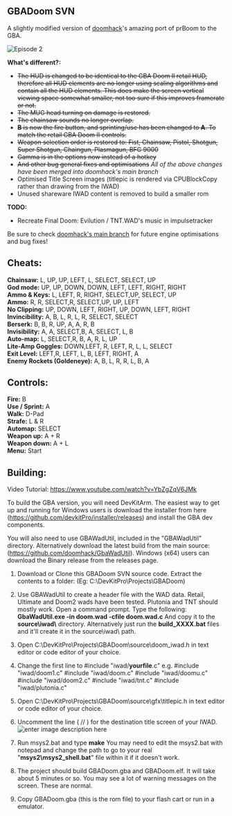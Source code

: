 
## GBADoom SVN

A slightly modified version of [doomhack](https://github.com/doomhack/GBADoom)'s amazing port of prBoom to the GBA. 

![Episode 2](https://i.imgur.com/kOwpVzW.png)  

**What's different?:**
 - ~~The HUD is changed to be identical to the GBA Doom II retail HUD, therefore all HUD elements are no longer using scaling algorithms and contain all the HUD elements. This does make the screen vertical viewing space somewhat smaller, not too sure if this improves framerate or not.~~
 - ~~The MUG head turning on damage is restored.~~
 - ~~The chainsaw sounds no longer overlap.~~
 - ~~**B** is now the fire button, and sprinting/use has been changed to **A**. To match the retail GBA Doom II controls.~~
 - ~~Weapon selection order is restored to: Fist, Chainsaw, Pistol, Shotgun, Super Shotgun, Chaingun, Plasmagun, BFG 9000~~  
 - ~~Gamma is in the options now instead of a hotkey~~
 - ~~And other bug general fixes and optimisations~~
*All of the above changes have been merged into doomhack's main branch*
 - Optimised Title Screen images (titlepic is rendered via CPUBlockCopy rather than drawing from the IWAD)
 - Unused shareware IWAD content is removed to build a smaller rom

**TODO:**
 - Recreate Final Doom: Evilution / TNT.WAD's music in impulsetracker

Be sure to check [doomhack's main branch](https://github.com/doomhack/GBADoom) for future engine optimisations and bug fixes!

## Cheats:
**Chainsaw:** L, UP, UP, LEFT, L, SELECT, SELECT, UP  
**God mode:** UP, UP, DOWN, DOWN, LEFT, LEFT, RIGHT, RIGHT  
**Ammo & Keys:** L, LEFT, R, RIGHT, SELECT,UP, SELECT, UP  
**Ammo:** R, R, SELECT,R, SELECT,UP, UP, LEFT  
**No Clipping:** UP, DOWN, LEFT, RIGHT, UP, DOWN, LEFT, RIGHT  
**Invincibility:** A, B, L, R, L, R, SELECT, SELECT  
**Berserk:** B, B, R, UP, A, A, R, B  
**Invisibility:** A, A, SELECT,B, A, SELECT, L, B  
**Auto-map:** L, SELECT,R, B, A, R, L, UP  
**Lite-Amp Goggles:** DOWN,LEFT, R, LEFT, R, L, L, SELECT  
**Exit Level:** LEFT,R, LEFT, L, B, LEFT, RIGHT, A  
**Enemy Rockets (Goldeneye):** A, B, L, R, R, L, B, A  

## Controls:  
**Fire:** B  
**Use / Sprint:** A  
**Walk:** D-Pad  
**Strafe:** L & R  
**Automap:** SELECT  
**Weapon up:** A + R  
**Weapon down:** A + L  
**Menu:** Start  

## Building:
Video Tutorial: https://www.youtube.com/watch?v=YbZgZqV6JMk

To build the GBA version, you will need DevKitArm. The easiest way to get up and running for Windows users is download the installer from here (https://github.com/devkitPro/installer/releases) and install the GBA dev components.

You will also need to use GBAWadUtil, included in the "GBAWadUtil\" directory. Alternatively download the latest build from the main source: (https://github.com/doomhack/GbaWadUtil). Windows (x64) users can download the Binary release from the releases page.

1) Download or Clone this GBADoom SVN source code.
Extract the contents to a folder: (Eg: C:\DevKitPro\Projects\GBADoom)

2) Use GBAWadUtil to create a header file with the WAD data. Retail, Ultimate and Doom2 wads have been tested. Plutonia and TNT should mostly work. 
Open a command prompt.
Type the following:
**GbaWadUtil.exe -in doom.wad -cfile doom.wad.c**
And copy it to the **source\\iwad\\** directory.
Alternatively just run the **build_XXXX.bat** files and it'll create it in the source\iwad\ path.

3) Open C:\DevKitPro\Projects\GBADoom\source\doom_iwad.h in text editor or code editor of your choice.
4) Change the first line to #include "iwad/**yourfile**.c" e.g.
#include "iwad/doom1.c"
#include "iwad/doom.c"
#include "iwad/doomu.c"
#include "iwad/doom2.c"
#include "iwad/tnt.c"
#include "iwad/plutonia.c"

5) Open C:\DevKitPro\Projects\GBADoom\source\gfx\titlepic.h in text editor or code editor of your choice.
6) Uncomment the line ( // ) for the destination title screen of your IWAD.
![enter image description here](https://i.imgur.com/zSAlLDQ.png)
5) Run msys2.bat and type **make**
You may need to edit the msys2.bat with notepad and change the path to go to your real "**msys2\msys2_shell.bat**" file within it if it doesn't work.

6) The project should build GBADoom.gba and GBADoom.elf. It will take about 5 minutes or so. You may see a lot of warning messages on the screen. These are normal.

7) Copy GBADoom.gba (this is the rom file) to your flash cart or run in a emulator.
